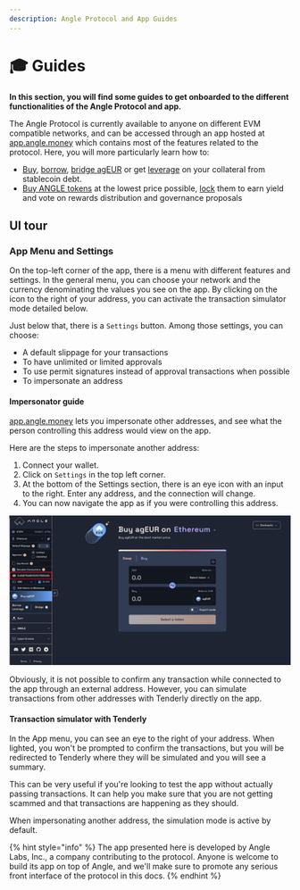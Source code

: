 ```yaml
---
description: Angle Protocol and App Guides
---
```


# 🎓 Guides

**In this section, you will find some guides to get onboarded to the different functionalities of the Angle Protocol and app.**

The Angle Protocol is currently available to anyone on different EVM compatible networks, and can be accessed through an app hosted at [app.angle.money](https://app.angle.money/) which contains most of the features related to the protocol. Here, you will more particularly learn how to:

- [Buy](/guides/app-guides/agEUR/swap.md), [borrow](/guides/app-guides/agEUR/borrow.md), [bridge agEUR](/guides/app-guides/agEUR/bridge.md) or get [leverage](/guides/app-guides/agEUR/leverage.md) on your collateral from stablecoin debt.
- [Buy ANGLE tokens](ANGLE/buy.md) at the lowest price possible, [lock](ANGLE/lock.md) them to earn yield and vote on rewards distribution and governance proposals

## UI tour

### App Menu and Settings

On the top-left corner of the app, there is a menu with different features and settings. In the general menu, you can choose your network and the currency denominating the values you see on the app. By clicking on the icon to the right of your address, you can activate the transaction simulator mode detailed below.

Just below that, there is a `Settings` button. Among those settings, you can choose:

- A default slippage for your transactions
- To have unlimited or limited approvals
- To use permit signatures instead of approval transactions when possible
- To impersonate an address

#### Impersonator guide

[app.angle.money](https://app.angle.money) lets you impersonate other addresses, and see what the person controlling this address would view on the app.

Here are the steps to impersonate another address:

1. Connect your wallet.
2. Click on `Settings` in the top left corner.
3. At the bottom of the Settings section, there is an eye icon with an input to the right. Enter any address, and the connection will change.
4. You can now navigate the app as if you were controlling this address.

![Impersonator](/.gitbook/assets/impersonator.png)

Obviously, it is not possible to confirm any transaction while connected to the app through an external address. However, you can simulate transactions from other addresses with Tenderly directly on the app.

#### Transaction simulator with Tenderly

In the App menu, you can see an eye to the right of your address. When lighted, you won't be prompted to confirm the transactions, but you will be redirected to Tenderly where they will be simulated and you will see a summary.

This can be very useful if you're looking to test the app without actually passing transactions. It can help you make sure that you are not getting scammed and that transactions are happening as they should.

When impersonating another address, the simulation mode is active by default.

{% hint style="info" %}
The app presented here is developed by Angle Labs, Inc., a company contributing to the protocol. Anyone is welcome to build its app on top of Angle, and we'll make sure to promote any serious front interface of the protocol in this docs.
{% endhint %}

